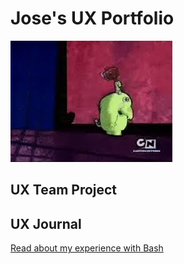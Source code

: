 # Jose's UX Portfolio
![Photo of Fred Fredburger](assets/fredburger.jfif)

## UX Team Project


## UX Journal

[Read about my experience with Bash](j01/)
